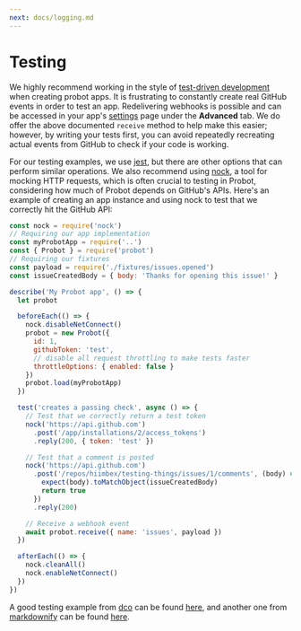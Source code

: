 ```yaml
---
next: docs/logging.md
---
```


# Testing

We highly recommend working in the style of [test-driven development](http://agiledata.org/essays/tdd.html) when creating probot apps. It is frustrating to constantly create real GitHub events in order to test an app. Redelivering webhooks is possible and can be accessed in your app's [settings](https://github.com/settings/apps) page under the **Advanced** tab. We do offer the above documented `receive` method to help make this easier; however, by writing your tests first, you can avoid repeatedly recreating actual events from GitHub to check if your code is working.

For our testing examples, we use [jest](https://facebook.github.io/jest/), but there are other options that can perform similar operations. We also recommend using [nock](https://github.com/nock/nock), a tool for mocking HTTP requests, which is often crucial to testing in Probot, considering how much of Probot depends on GitHub's APIs. Here's an example of creating an app instance and using nock to test that we correctly hit the GitHub API:

```js
const nock = require('nock')
// Requiring our app implementation
const myProbotApp = require('..')
const { Probot } = require('probot')
// Requiring our fixtures
const payload = require('./fixtures/issues.opened')
const issueCreatedBody = { body: 'Thanks for opening this issue!' }

describe('My Probot app', () => {
  let probot

  beforeEach(() => {
    nock.disableNetConnect()
    probot = new Probot({
      id: 1,
      githubToken: 'test',
      // disable all request throttling to make tests faster
      throttleOptions: { enabled: false }
    })
    probot.load(myProbotApp)
  })

  test('creates a passing check', async () => {
    // Test that we correctly return a test token
    nock('https://api.github.com')
      .post('/app/installations/2/access_tokens')
      .reply(200, { token: 'test' })

    // Test that a comment is posted
    nock('https://api.github.com')
      .post('/repos/hiimbex/testing-things/issues/1/comments', (body) => {
        expect(body).toMatchObject(issueCreatedBody)
        return true
      })
      .reply(200)

    // Receive a webhook event
    await probot.receive({ name: 'issues', payload })
  })

  afterEach(() => {
    nock.cleanAll()
    nock.enableNetConnect()
  })
})
```

A good testing example from [dco](https://github.com/probot/dco) can be found [here](https://github.com/probot/dco/blob/master/test/index.test.js), and another one from [markdownify](https://github.com/hiimbex/markdownify) can be found  [here](https://github.com/hiimbex/markdownify/blob/master/test/index.test.js).
